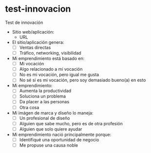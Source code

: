 # test-innovacion
Test de innovación

- Sitio web/aplicación:
  - URL
- El sitio/aplicación genera:
  - [ ] Ventas directas
  - [ ] Tráfico, networking, visibilidad
- Mi emprendimiento está basado en:
  - [ ] Mi vocación
  - [ ] Algo relacionado a mi vocación
  - [ ] No es mi vocación, pero igual me gusta
  - [ ] No sé si es mi vocación, pero soy demasiado bueno(a) en esto
- Mi emprendimiento:
  - [ ] Aumenta la productividad
  - [ ] Soluciona un problema
  - [ ] Da placer a las personas
  - [ ] Otra cosa
- Mi imágen de marca y diseño lo maneja:
  - [ ] Un profesional de diseño
  - [ ] Alguien que sabe mucho, pero es de otra profesión
  - [ ] Alguien que solo quiere ayudar
- Mi emprendimiento nació principalmente porque:
  - [ ] Identifiqué una oportunidad de negocio
  - [ ] Me propuse una causa noble
